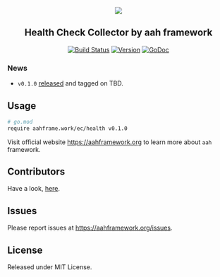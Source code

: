 <p align="center">
  <img src="https://cdn.aahframework.org/assets/img/aah-logo-64x64.png" />
  <h2 align="center">Health Check Collector by aah framework</h2>
</p>
<p align="center">
  <p align="center"><a href="https://travis-ci.org/go-aah/ec-healthcheck-provider"><img src="https://travis-ci.org/go-aah/ec-healthcheck-provider.svg?branch=master" alt="Build Status"></a> <a href="https://github.com/go-aah/ec-healthcheck-provider/releases/latest"><img src="https://img.shields.io/badge/version-v0.1.0-blue.svg" alt="Version"></a> <a href="https://godoc.org/aahframe.work/ec/health"><img src="https://godoc.org/aahframe.work/ec/health?status.svg" alt="GoDoc"></a></p>
</p>

### News

  * `v0.1.0` [released](https://github.com/go-aah/ec-healthcheck-provider/releases/latest) and tagged on TBD.

## Usage

```bash
# go.mod
require aahframe.work/ec/health v0.1.0
```

Visit official website https://aahframework.org to learn more about `aah` framework.

## Contributors

Have a look, [here](https://github.com/go-aah/ec-healthcheck-provider/graphs/contributors).

## Issues

Please report issues at https://aahframework.org/issues.

## License

Released under MIT License.
